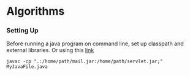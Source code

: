 # Algorithms

### Setting Up 

Before running a java program on command line, set up classpath and external libraries. 
Or using this [link](https://stackoverflow.com/questions/1051640/correct-way-to-add-external-jars-lib-jar-to-an-intellij-idea-project)
```
javac -cp ".:/home/path/mail.jar:/home/path/servlet.jar;" MyJavaFile.java
```
